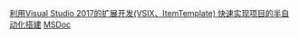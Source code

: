 ﻿[利用Visual Studio 2017的扩展开发(VSIX、ItemTemplate) 快速实现项目的半自动化搭建](https://blog.csdn.net/lynchee/article/details/83065608?spm=1001.2101.3001.6650.13&utm_medium=distribute.pc_relevant.none-task-blog-2%7Edefault%7ECTRLIST%7ERate-13-83065608-blog-107951468.pc_relevant_aa&depth_1-utm_source=distribute.pc_relevant.none-task-blog-2%7Edefault%7ECTRLIST%7ERate-13-83065608-blog-107951468.pc_relevant_aa&utm_relevant_index=18)
[MSDoc](https://learn.microsoft.com/zh-cn/visualstudio/extensibility/how-to-use-wizards-with-project-templates?view=vs-2019)